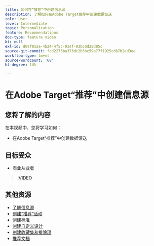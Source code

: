 ```yaml
---
title: 如何在“推荐”中创建信息源
description: 了解如何在Adobe Target推荐中创建数据馈送
role: User
level: Intermediate
topic: Personalization
feature: Recommendations
doc-type: feature video
kt: null
exl-id: d09f01aa-4b24-4f5c-93ef-03bc0d28d85c
source-git-commit: fcd2273ba373dc2b3bc59a77f1925cdb7b2ed3ee
workflow-type: tm+mt
source-wordcount: '68'
ht-degree: 14%

---
```


# 在Adobe Target“推荐”中创建信息源

## 您将了解的内容

在本视频中，您将学习如何：

* 在Adobe Target“推荐”中创建数据馈送

## 目标受众

* 商业从业者

>[!VIDEO](https://video.tv.adobe.com/v/33956?quality=12&captions=chi_hans)

## 其他资源

* [了解信息源](understanding-feeds.md)
* [创建“推荐”活动](create-a-recommendations-activity.md)
* [创建标准](create-criteria.md)
* [创建自定义设计](create-custom-designs.md)
* [创建收藏集和排除项](create-collections-and-exclusions.md)
* [推荐文档](https://experienceleague.adobe.com/docs/target/using/recommendations/recommendations.html?lang=zh-Hans)

